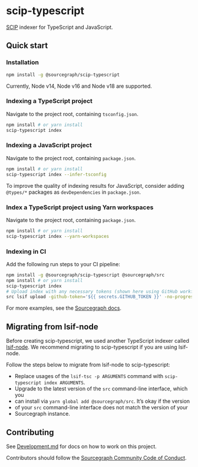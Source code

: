 # scip-typescript

[SCIP](https://github.com/sourcegraph/scip) indexer for TypeScript and JavaScript.

## Quick start

### Installation

```sh
npm install -g @sourcegraph/scip-typescript
```

Currently, Node v14, Node v16 and Node v18 are supported. <!-- Source of truth: .github/workflows/ci.yml -->

### Indexing a TypeScript project

Navigate to the project root, containing `tsconfig.json`.

```sh
npm install # or yarn install
scip-typescript index
```

### Indexing a JavaScript project

Navigate to the project root, containing `package.json`.

```sh
npm install # or yarn install
scip-typescript index --infer-tsconfig
```

To improve the quality of indexing results for JavaScript,
consider adding `@types/*` packages as `devDependencies` in `package.json`.

### Index a TypeScript project using Yarn workspaces

Navigate to the project root, containing `package.json`.

```sh
npm install # or yarn install
scip-typescript index --yarn-workspaces
```

### Indexing in CI

Add the following run steps to your CI pipeline:

```sh
npm install -g @sourcegraph/scip-typescript @sourcegraph/src
npm install # or yarn install
scip-typescript index
# Upload index with any necessary tokens (shown here using GitHub workflow syntax)
src lsif upload -github-token='${{ secrets.GITHUB_TOKEN }}' -no-progress
```

For more examples, see the
[Sourcegraph docs](https://docs.sourcegraph.com/code_intelligence/how-to/index_a_typescript_and_javascript_repository).

## Migrating from lsif-node

Before creating scip-typescript, we used another TypeScript indexer called
[lsif-node](https://github.com/sourcegraph/lsif-node). We recommend migrating
to scip-typescript if you are using lsif-node.

Follow the steps below to migrate from lsif-node to scip-typescript:

- Replace usages of the `lsif-tsc -p ARGUMENTS` command with `scip-typescript index ARGUMENTS`.
- Upgrade to the latest version of the `src` command-line interface, which you
- can install via `yarn global add @sourcegraph/src`. It’s okay if the version
- of your `src` command-line interface does not match the version of your
- Sourcegraph instance.

## Contributing

See [Development.md](./Development.md) for docs on how to work on this project.

Contributors should follow the [Sourcegraph Community Code of Conduct](https://handbook.sourcegraph.com/company-info-and-process/community/code_of_conduct/).
